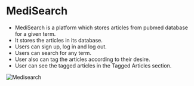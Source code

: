 # MediSearch

* MediSearch is a platform which stores articles from pubmed database for a given term. 
* It stores the articles in its database. 
* Users can sign up, log in and log out. 
* Users can search for any term.
* User also can tag the articles according to their desire. 
* User can see the tagged articles in the Tagged Articles section. 


![Medisearch](https://user-images.githubusercontent.com/66064488/157190678-82bc75a6-21d9-4889-8771-807502620e43.gif)
